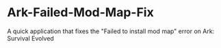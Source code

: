 # Ark-Failed-Mod-Map-Fix
A quick application that fixes the "Failed to install mod map" error on Ark: Survival Evolved
